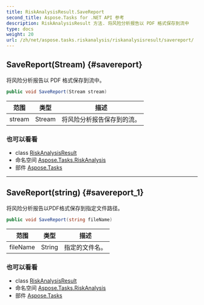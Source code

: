 ```yaml
---
title: RiskAnalysisResult.SaveReport
second_title: Aspose.Tasks for .NET API 参考
description: RiskAnalysisResult 方法. 将风险分析报告以 PDF 格式保存到流中
type: docs
weight: 20
url: /zh/net/aspose.tasks.riskanalysis/riskanalysisresult/savereport/
---
```

## SaveReport(Stream) {#savereport}

将风险分析报告以 PDF 格式保存到流中。

```csharp
public void SaveReport(Stream stream)
```

| 范围 | 类型 | 描述 |
| --- | --- | --- |
| stream | Stream | 将风险分析报告保存到的流。 |

### 也可以看看

* class [RiskAnalysisResult](../)
* 命名空间 [Aspose.Tasks.RiskAnalysis](../../riskanalysisresult/)
* 部件 [Aspose.Tasks](../../../)

---

## SaveReport(string) {#savereport_1}

将风险分析报告以PDF格式保存到指定文件路径。

```csharp
public void SaveReport(string fileName)
```

| 范围 | 类型 | 描述 |
| --- | --- | --- |
| fileName | String | 指定的文件名。 |

### 也可以看看

* class [RiskAnalysisResult](../)
* 命名空间 [Aspose.Tasks.RiskAnalysis](../../riskanalysisresult/)
* 部件 [Aspose.Tasks](../../../)


